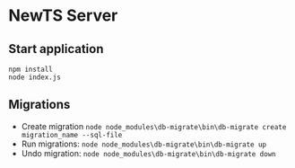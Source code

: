 # NewTS Server

## Start application
```
npm install
node index.js
```


## Migrations
- Create migration `node node_modules\db-migrate\bin\db-migrate create migration_name --sql-file`
- Run migrations: `node node_modules\db-migrate\bin\db-migrate up`
- Undo migration: `node node_modules\db-migrate\bin\db-migrate down`